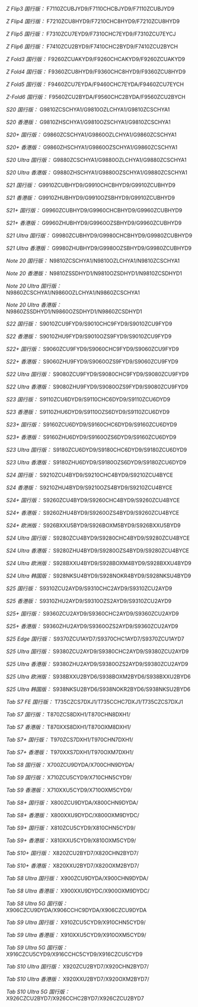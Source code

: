 *Z Flip3 国行版：*
F7110ZCUBJYD9/F7110CHCBJYD9/F7110ZCUBJYD9

*Z Flip4 国行版：*
F7210ZCU8HYD9/F7210CHC8HYD9/F7210ZCU8HYD9

*Z Flip5 国行版：*
F7310ZCU7EYD9/F7310CHC7EYD9/F7310ZCU7EYCJ

*Z Flip6 国行版：*
F7410ZCU2BYD9/F7410CHC2BYD9/F7410ZCU2BYCH

*Z Fold3 国行版：*
F9260ZCUAKYD9/F9260CHCAKYD9/F9260ZCUAKYD9

*Z Fold4 国行版：*
F9360ZCU8HYD9/F9360CHC8HYD9/F9360ZCU8HYD9

*Z Fold5 国行版：*
F9460ZCU7EYDA/F9460CHC7EYDA/F9460ZCU7EYCH

*Z-Fold6 国行版：*
F9560ZCU2BYDA/F9560CHC2BYDA/F9560ZCU2BYCH

*S20 国行版：*
G9810ZCSCHYA1/G9810OZLCHYA1/G9810ZCSCHYA1

*S20 香港版：*
G9810ZHSCHYA1/G9810OZSCHYA1/G9810ZCSCHYA1

*S20+ 国行版：*
G9860ZCSCHYA1/G9860OZLCHYA1/G9860ZCSCHYA1

*S20+ 香港版：*
G9860ZHSCHYA1/G9860OZSCHYA1/G9860ZCSCHYA1

*S20 Ultra 国行版：*
G9880ZCSCHYA1/G9880OZLCHYA1/G9880ZCSCHYA1

*S20 Ultra 香港版：*
G9880ZHSCHYA1/G9880OZSCHYA1/G9880ZCSCHYA1

*S21 国行版：*
G9910ZCUBHYD9/G9910CHCBHYD9/G9910ZCUBHYD9

*S21 香港版：*
G9910ZHUBHYD9/G9910OZSBHYD9/G9910ZCUBHYD9

*S21+ 国行版：*
G9960ZCUBHYD9/G9960CHCBHYD9/G9960ZCUBHYD9

*S21+ 香港版：*
G9960ZHUBHYD9/G9960OZSBHYD9/G9960ZCUBHYD9

*S21 Ultra 国行版：*
G9980ZCUBHYD9/G9980CHCBHYD9/G9980ZCUBHYD9

*S21 Ultra 香港版：*
G9980ZHUBHYD9/G9980OZSBHYD9/G9980ZCUBHYD9

*Note 20 国行版：*
N9810ZCSCHYA1/N9810OZLCHYA1/N9810ZCSCHYA1

*Note 20 香港版：*
N9810ZSSDHYD1/N9810OZSDHYD1/N9810ZCSDHYD1

*Note 20 Ultra 国行版：*
N9860ZCSCHYA1/N9860OZLCHYA1/N9860ZCSCHYA1

*Note 20 Ultra 香港版：*
N9860ZSSDHYD1/N9860OZSDHYD1/N9860ZCSDHYD1

*S22 国行版：*
S9010ZCU9FYD9/S9010CHC9FYD9/S9010ZCU9FYD9

*S22 香港版：*
S9010ZHU9FYD9/S9010OZS9FYD9/S9010ZCU9FYD9

*S22+ 国行版：*
S9060ZCU9FYD9/S9060CHC9FYD9/S9060ZCU9FYD9

*S22+ 香港版：*
S9060ZHU9FYD9/S9060OZS9FYD9/S9060ZCU9FYD9

*S22 Ultra 国行版：*
S9080ZCU9FYD9/S9080CHC9FYD9/S9080ZCU9FYD9

*S22 Ultra 香港版：*
S9080ZHU9FYD9/S9080OZS9FYD9/S9080ZCU9FYD9

*S23 国行版：*
S9110ZCU6DYD9/S9110CHC6DYD9/S9110ZCU6DYD9

*S23 香港版：*
S9110ZHU6DYD9/S9110OZS6DYD9/S9110ZCU6DYD9

*S23+ 国行版：*
S9160ZCU6DYD9/S9160CHC6DYD9/S9160ZCU6DYD9

*S23+ 香港版：*
S9160ZHU6DYD9/S9160OZS6DYD9/S9160ZCU6DYD9

*S23 Ultra 国行版：*
S9180ZCU6DYD9/S9180CHC6DYD9/S9180ZCU6DYD9

*S23 Ultra 香港版：*
S9180ZHU6DYD9/S9180OZS6DYD9/S9180ZCU6DYD9

*S24 国行版：*
S9210ZCU4BYD9/S9210CHC4BYD9/S9210ZCU4BYCE

*S24 香港版：*
S9210ZHU4BYD9/S9210OZS4BYD9/S9210ZCU4BYCE

*S24+ 国行版：*
S9260ZCU4BYD9/S9260CHC4BYD9/S9260ZCU4BYCE

*S24+ 香港版：*
S9260ZHU4BYD9/S9260OZS4BYD9/S9260ZCU4BYCE

*S24+ 欧洲版：*
S926BXXU5BYD9/S926BOXM5BYD9/S926BXXU5BYD9

*S24 Ultra 国行版：*
S9280ZCU4BYD9/S9280CHC4BYD9/S9280ZCU4BYCE

*S24 Ultra 香港版：*
S9280ZHU4BYD9/S9280OZS4BYD9/S9280ZCU4BYCE

*S24 Ultra 欧洲版：*
S928BXXU4BYD9/S928BOXM4BYD9/S928BXXU4BYD9

*S24 Ultra 韩国版：*
S928NKSU4BYD9/S928NOKR4BYD9/S928NKSU4BYD9

*S25 国行版：*
S9310ZCU2AYD9/S9310CHC2AYD9/S9310ZCU2AYD9

*S25 香港版：*
S9310ZHU2AYD9/S9310OZS2AYD9/S9310ZCU2AYD9

*S25+ 国行版：*
S9360ZCU2AYD9/S9360CHC2AYD9/S9360ZCU2AYD9

*S25+ 香港版：*
S9360ZHU2AYD9/S9360OZS2AYD9/S9360ZCU2AYD9

*S25 Edge 国行版：*
S9370ZCU1AYD7/S9370CHC1AYD7/S9370ZCU1AYD7

*S25 Ultra 国行版：*
S9380ZCU2AYD9/S9380CHC2AYD9/S9380ZCU2AYD9

*S25 Ultra 香港版：*
S9380ZHU2AYD9/S9380OZS2AYD9/S9380ZCU2AYD9

*S25 Ultra 欧洲版：*
S938BXXU2BYD6/S938BOXM2BYD6/S938BXXU2BYD6

*S25 Ultra 韩国版：*
S938NKSU2BYD6/S938NOKR2BYD6/S938NKSU2BYD6

*Tab S7 FE 国行版：*
T735CZCS7DXJ1/T735CCHC7DXJ1/T735CZCS7DXJ1

*Tab S7 国行版：*
T870ZCS8DXH1/T870CHN8DXH1/

*Tab S7 香港版：*
T870XXS8DXH1/T870OXM8DXH1/

*Tab S7+ 国行版：*
T970ZCS7DXH1/T970CHN7DXH1/

*Tab S7+ 香港版：*
T970XXS7DXH1/T970OXM7DXH1/

*Tab S8 国行版：*
X700ZCU9DYDA/X700CHN9DYDA/

*Tab S9  国行版：*
X710ZCU5CYD9/X710CHN5CYD9/

*Tab S9  香港版：*
X710XXU5CYD9/X710OXM5CYD9/

*Tab S8+ 国行版：*
X800ZCU9DYDA/X800CHN9DYDA/

*Tab S8+ 香港版：*
X800XXU9DYDC/X800OXM9DYDC/

*Tab S9+ 国行版：*
X810ZCU5CYD9/X810CHN5CYD9/

*Tab S9+ 香港版：*
X810XXU5CYD9/X810OXM5CYD9/

*Tab S10+ 国行版：*
X820ZCU2BYD7/X820CHN2BYD7/

*Tab S10+ 香港版：*
X820XXU2BYD7/X820OXM2BYD7/

*Tab S8 Ultra 国行版：*
X900ZCU9DYDA/X900CHN9DYDA/

*Tab S8 Ultra 香港版：*
X900XXU9DYDC/X900OXM9DYDC/

*Tab S8 Ultra 5G 国行版：*
X906CZCU9DYDA/X906CCHC9DYDA/X906CZCU9DYDA

*Tab S9 Ultra 国行版：*
X910ZCU5CYD9/X910CHN5CYD9/

*Tab S9 Ultra 香港版：*
X910XXU5CYD9/X910OXM5CYD9/

*Tab S9 Ultra 5G 国行版：*
X916CZCU5CYD9/X916CCHC5CYD9/X916CZCU5CYD9

*Tab S10 Ultra 国行版：*
X920ZCU2BYD7/X920CHN2BYD7/

*Tab S10 Ultra 香港版：*
X920XXU2BYD7/X920OXM2BYD7/

*Tab S10 Ultra 5G 国行版：*
X926CZCU2BYD7/X926CCHC2BYD7/X926CZCU2BYD7

